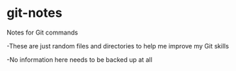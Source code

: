 # git-notes

Notes for Git commands

-These are just random files and directories to help me improve my Git skills

-No information here needs to be backed up at all
